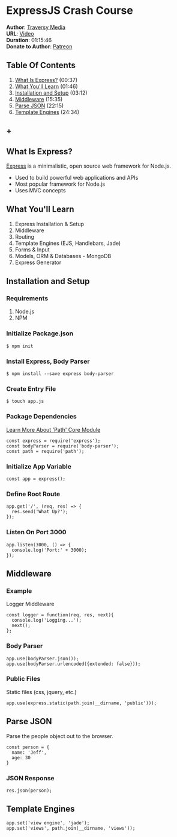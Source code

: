# ExpressJS Crash Course
**Author**: [Traversy Media](https://www.youtube.com/user/TechGuyWeb)  
**URL**: [Video](https://youtu.be/gnsO8-xJ8rs)  
**Duration**: 01:15:46  
**Donate to Author**: [Patreon](https://www.patreon.com/traversymedia)  

## Table Of Contents
1. [What Is Express?](#what-is-express) (00:37)
1. [What You'll Learn](#what-youll-learn) (01:46)
1. [Installation and Setup](#installation-and-setup) (03:12)
1. [Middleware](#middleware) (15:35)
1. [Parse JSON](#parse-json) (22:15)
1. [Template Engines](#template-engines) (24:34)
## +

## What Is Express?
[Express](https://expressjs.com/) is a minimalistic, open source web framework for Node.js.
* Used to build powerful web applications and APIs
* Most popular framework for Node.js
* Uses MVC concepts

## What You'll Learn
1. Express Installation & Setup
1. Middleware
1. Routing
1. Template Engines (EJS, Handlebars, Jade)
1. Forms & Input
1. Models, ORM & Databases - MongoDB
1. Express Generator

## Installation and Setup

### Requirements
1. Node.js
1. NPM

### Initialize Package.json
```
$ npm init
```
### Install Express, Body Parser
```
$ npm install --save express body-parser
```
### Create Entry File
```
$ touch app.js
```
### Package Dependencies
[Learn More About 'Path' Core Module](http://www.tutorialsteacher.com/nodejs/nodejs-modules)
```
const express = require('express');
const bodyParser = require('body-parser');
const path = require('path');
```
### Initialize App Variable
```
const app = express();
```
### Define Root Route
```
app.get('/', (req, res) => {
  res.send('What Up?');
});
```
### Listen On Port 3000
```
app.listen(3000, () => {
  console.log('Port:' + 3000);
});
```

## Middleware

### Example
Logger Middleware
```
const logger = function(req, res, next){
  console.log('Logging...');
  next();
};
```
### Body Parser
```
app.use(bodyParser.json());
app.use(bodyParser.urlencoded({extended: false}));
```
### Public Files
Static files (css, jquery, etc.)
```
app.use(express.static(path.join(__dirname, 'public')));
```

## Parse JSON
Parse the people object out to the browser.
```
const person = {
  name: 'Jeff',
  age: 30
}
```
### JSON Response
```
res.json(person);
```

## Template Engines
```
app.set('view engine', 'jade');
app.set('views', path.join(__dirname, 'views'));
```
